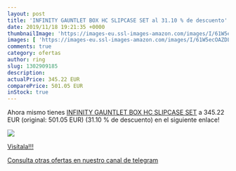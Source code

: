 ```yaml
---
layout: post
title: 'INFINITY GAUNTLET BOX HC SLIPCASE SET al 31.10 % de descuento'
date: 2019/11/18 19:21:35 +0000
thumbnailImage: 'https://images-eu.ssl-images-amazon.com/images/I/61W5ecOAZDL._SL200_.jpg'
images: [ 'https://images-eu.ssl-images-amazon.com/images/I/61W5ecOAZDL._SL200_.jpg' ]
comments: true
category: ofertas
author: ring
slug: 1302909185
description:
actualPrice: 345.22 EUR
comparePrice: 501.05 EUR
inStock: true
---
```


Ahora mismo tienes [INFINITY GAUNTLET BOX HC SLIPCASE SET](https://www.amazon.com/dp/1302909185/?tag=redken08-20) a 345.22 EUR (original: 501.05 EUR) (31.10 %  de descuento) en el siguiente enlace!

[![](https://images-eu.ssl-images-amazon.com/images/I/61W5ecOAZDL._SL200_.jpg)](https://www.amazon.com/dp/1302909185/?tag=redken08-20)

[Visítala!!!](https://www.amazon.com/dp/1302909185/?tag=redken08-20)

[Consulta otras ofertas en nuestro canal de telegram](https://t.me/s/ofertas25)
